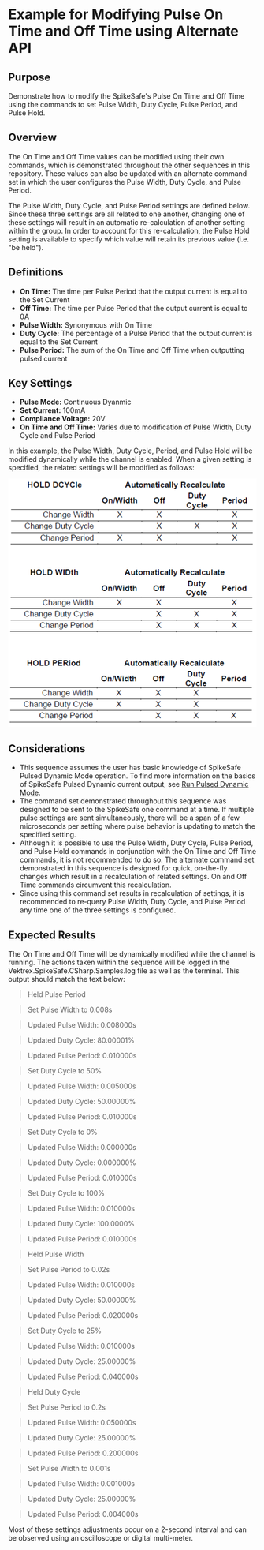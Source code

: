 # Example for Modifying Pulse On Time and Off Time using Alternate API

## Purpose
Demonstrate how to modify the SpikeSafe's Pulse On Time and Off Time using the commands to set Pulse Width, Duty Cycle, Pulse Period, and Pulse Hold. 

## Overview 
The On Time and Off Time values can be modified using their own commands, which is demonstrated throughout the other sequences in this repository. These values can also be updated with an alternate command set in which the user configures the Pulse Width, Duty Cycle, and Pulse Period.

The Pulse Width, Duty Cycle, and Pulse Period settings are defined below. Since these three settings are all related to one another, changing one of these settings will result in an automatic re-calculation of another setting within the group. In order to account for this re-calculation, the Pulse Hold setting is available to specify which value will retain its previous value (i.e. "be held").

## Definitions
- **On Time:** The time per Pulse Period that the output current is equal to the Set Current
- **Off Time:** The time per Pulse Period that the output current is equal to 0A
- **Pulse Width:** Synonymous with On Time
- **Duty Cycle:** The percentage of a Pulse Period that the output current is equal to the Set Current
- **Pulse Period:** The sum of the On Time and Off Time when outputting pulsed current

## Key Settings
- **Pulse Mode:** Continuous Dyanmic
- **Set Current:** 100mA
- **Compliance Voltage:** 20V
- **On Time and Off Time:** Varies due to modification of Pulse Width, Duty Cycle and Pulse Period

In this example, the Pulse Width, Duty Cycle, Period, and Pulse Hold will be modified dynamically while the channel is enabled. When a given setting is specified, the related settings will be modified as follows:

![](pulse_hold_modification_table.png)

## Considerations
- This sequence assumes the user has basic knowledge of SpikeSafe Pulsed Dynamic Mode operation. To find more information on the basics of SpikeSafe Pulsed Dynamic current output, see [Run Pulsed Dynamic Mode](../../RunSpikeSafeOperatingModes/RunPulsed/README.md#run%20pulsed%20dynamic%20mode).
- The command set demonstrated throughout this sequence was designed to be sent to the SpikeSafe one command at a time. If multiple pulse settings are sent simultaneously, there will be a span of a few microseconds per setting where pulse behavior is updating to match the specified setting.
- Although it is possible to use the Pulse Width, Duty Cycle, Pulse Period, and Pulse Hold commands in conjunction with the On Time and Off Time commands, it is not recommended to do so. The alternate command set demonstrated in this sequence is designed for quick, on-the-fly changes which result in a recalculation of related settings. On and Off Time commands circumvent this recalculation.
- Since using this command set results in recalculation of settings, it is recommended to re-query Pulse Width, Duty Cycle, and Pulse Period any time one of the three settings is configured.

## Expected Results
The On Time and Off Time will be dynamically modified while the channel is running. The actions taken within the sequence will be logged in the Vektrex.SpikeSafe.CSharp.Samples.log file as well as the terminal. This output should match the text below:

>Held Pulse Period

>Set Pulse Width to 0.008s

>Updated Pulse Width: 0.008000s

>Updated Duty Cycle: 80.00001%

>Updated Pulse Period: 0.010000s


>Set Duty Cycle to 50%

>Updated Pulse Width: 0.005000s

>Updated Duty Cycle: 50.00000%

>Updated Pulse Period: 0.010000s


>Set Duty Cycle to 0%

>Updated Pulse Width: 0.000000s

>Updated Duty Cycle: 0.000000%

>Updated Pulse Period: 0.010000s


>Set Duty Cycle to 100%

>Updated Pulse Width: 0.010000s

>Updated Duty Cycle: 100.0000%

>Updated Pulse Period: 0.010000s


>Held Pulse Width

>Set Pulse Period to 0.02s

>Updated Pulse Width: 0.010000s

>Updated Duty Cycle: 50.00000%

>Updated Pulse Period: 0.020000s


>Set Duty Cycle to 25%

>Updated Pulse Width: 0.010000s

>Updated Duty Cycle: 25.00000%

>Updated Pulse Period: 0.040000s


>Held Duty Cycle

>Set Pulse Period to 0.2s

>Updated Pulse Width: 0.050000s

>Updated Duty Cycle: 25.00000%

>Updated Pulse Period: 0.200000s


>Set Pulse Width to 0.001s

>Updated Pulse Width: 0.001000s

>Updated Duty Cycle: 25.00000%

>Updated Pulse Period: 0.004000s


Most of these settings adjustments occur on a 2-second interval and can be observed using an oscilloscope or digital multi-meter.